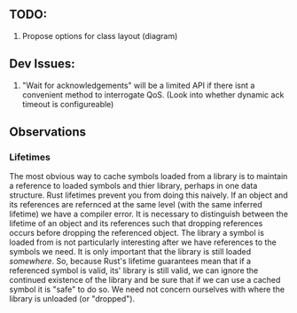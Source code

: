 ## TODO:
1. Propose options for class layout (diagram)

## Dev Issues:
1. "Wait for acknowledgements" will be a limited API if there isnt a convenient method to interrogate QoS. (Look into whether dynamic ack timeout is configureable)

## Observations
### Lifetimes
The most obvious way to cache symbols loaded from a library is to maintain a reference to loaded symbols and thier library, perhaps in one data structure. Rust lifetimes prevent you from doing this naively. If an object and its references are refernced at the same level (with the same inferred lifetime) we have a compiler error. It is necessary to distinguish between the lifetime of an object and its references such that dropping references occurs before dropping the referenced object. The library a symbol is loaded from is not particularly interesting after we have references to the symbols we need. It is only important that the library is still loaded *somewhere*. So, because Rust's lifetime guarantees mean that if a referenced symbol is valid, its' library is still valid, we can ignore the continued existence of the library and be sure that if we can use a cached symbol it is "safe" to do so. We need not concern ourselves with where the library is unloaded (or "dropped"). 